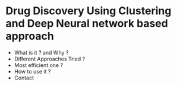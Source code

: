 #                                     Drug Discovery Using Clustering and Deep Neural network based approach

-  What is it ? and Why ?
-  Different Approaches Tried ?
-  Most efficient one ?
-  How to use it ?
-  Contact 
